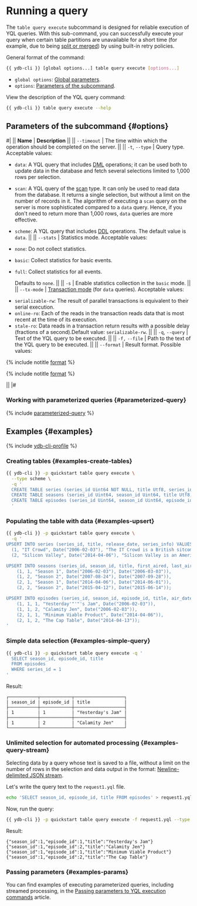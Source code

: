 # Running a query

The `table query execute` subcommand is designed for reliable execution of YQL queries. With this sub-command, you can successfully execute your query when certain table partitions are unavailable for a short time (for example, due to being [split or merged](../../concepts/datamodel/table.md#partitioning)) by using built-in retry policies.

General format of the command:

```bash
{{ ydb-cli }} [global options...] table query execute [options...]
```

* `global options`: [Global parameters](commands/global-options.md).
* `options`: [Parameters of the subcommand](#options).

View the description of the YQL query command:

```bash
{{ ydb-cli }} table query execute --help
```

## Parameters of the subcommand {#options}

#|
|| **Name** | **Description** ||
|| `--timeout` | The time within which the operation should be completed on the server. ||
|| `-t`, `--type` | Query type.
Acceptable values:

* `data`: A YQL query that includes [DML](https://en.wikipedia.org/wiki/Data_Manipulation_Language) operations; it can be used both to update data in the database and fetch several selections limited to 1,000 rows per selection.
* `scan`: A YQL query of the [scan](../../concepts/scan_query.md) type. It can only be used to read data from the database. It returns a single selection, but without a limit on the number of records in it. The algorithm of executing a `scan` query on the server is more sophisticated compared to a `data` query. Hence, if you don't need to return more than 1,000 rows, `data` queries are more effective.
* `scheme`: A YQL query that includes [DDL](https://en.wikipedia.org/wiki/Data_Definition_Language) operations.
    The default value is `data`. ||
|| `--stats` | Statistics mode.
Acceptable values:
* `none`: Do not collect statistics.
* `basic`: Collect statistics for basic events.
* `full`: Collect statistics for all events.

    Defaults to `none`. ||
|| `-s` | Enable statistics collection in the `basic` mode. ||
|| `--tx-mode` | [Transaction mode](../../concepts/transactions.md#modes) (for `data` queries).
Acceptable values:<li>`serializable-rw`: The result of parallel transactions is equivalent to their serial execution.<li>`online-ro`: Each of the reads in the transaction reads data that is most recent at the time of its execution.<li>`stale-ro`: Data reads in a transaction return results with a possible delay (fractions of a second).Default value: `serializable-rw`. ||
|| `-q`, `--query` | Text of the YQL query to be executed. ||
|| `-f,` `--file` | Path to the text of the YQL query to be executed. ||
|| `--format` | Result format.
Possible values:

{% include notitle [format](./_includes/result_format_common.md) %}

{% include notitle [format](./_includes/result_format_csv_tsv.md) %}

||
|#
### Working with parameterized queries {#parameterized-query}

{% include [parameterized-query](../../_includes/parameterized-query.md) %}

## Examples {#examples}

{% include [ydb-cli-profile](../../_includes/ydb-cli-profile.md) %}

### Creating tables {#examples-create-tables}

```bash
{{ ydb-cli }} -p quickstart table query execute \
  --type scheme \
  -q '
  CREATE TABLE series (series_id Uint64 NOT NULL, title Utf8, series_info Utf8, release_date Date, PRIMARY KEY (series_id));
  CREATE TABLE seasons (series_id Uint64, season_id Uint64, title Utf8, first_aired Date, last_aired Date, PRIMARY KEY (series_id, season_id));
  CREATE TABLE episodes (series_id Uint64, season_id Uint64, episode_id Uint64, title Utf8, air_date Date, PRIMARY KEY (series_id, season_id, episode_id));
  '
```

### Populating the table with data {#examples-upsert}

```bash
{{ ydb-cli }} -p quickstart table query execute \
  -q '
UPSERT INTO series (series_id, title, release_date, series_info) VALUES
  (1, "IT Crowd", Date("2006-02-03"), "The IT Crowd is a British sitcom produced by Channel 4, written by Graham Linehan, produced by Ash Atalla and starring Chris O'"'"'Dowd, Richard Ayoade, Katherine Parkinson, and Matt Berry."),
  (2, "Silicon Valley", Date("2014-04-06"), "Silicon Valley is an American comedy television series created by Mike Judge, John Altschuler and Dave Krinsky. The series focuses on five young men who founded a startup company in Silicon Valley.");

UPSERT INTO seasons (series_id, season_id, title, first_aired, last_aired) VALUES
    (1, 1, "Season 1", Date("2006-02-03"), Date("2006-03-03")),
    (1, 2, "Season 2", Date("2007-08-24"), Date("2007-09-28")),
    (2, 1, "Season 1", Date("2014-04-06"), Date("2014-06-01")),
    (2, 2, "Season 2", Date("2015-04-12"), Date("2015-06-14"));

UPSERT INTO episodes (series_id, season_id, episode_id, title, air_date) VALUES
    (1, 1, 1, "Yesterday'"'"'s Jam", Date("2006-02-03")),
    (1, 1, 2, "Calamity Jen", Date("2006-02-03")),
    (2, 1, 1, "Minimum Viable Product", Date("2014-04-06")),
    (2, 1, 2, "The Cap Table", Date("2014-04-13"));
'
```

### Simple data selection {#examples-simple-query}

```bash
{{ ydb-cli }} -p quickstart table query execute -q '
  SELECT season_id, episode_id, title
  FROM episodes
  WHERE series_id = 1
'
```

Result:

```text
┌───────────┬────────────┬───────────────────┐
| season_id | episode_id | title             |
├───────────┼────────────┼───────────────────┤
| 1         | 1          | "Yesterday's Jam" |
├───────────┼────────────┼───────────────────┤
| 1         | 2          | "Calamity Jen"    |
└───────────┴────────────┴───────────────────┘
```

### Unlimited selection for automated processing {#examples-query-stream}

Selecting data by a query whose text is saved to a file, without a limit on the number of rows in the selection and data output in the format: [Newline-delimited JSON stream](https://en.wikipedia.org/wiki/JSON_streaming).

Let's write the query text to the `request1.yql` file.

```bash
echo 'SELECT season_id, episode_id, title FROM episodes' > request1.yql
```

Now, run the query:

```bash
{{ ydb-cli }} -p quickstart table query execute -f request1.yql --type scan --format json-unicode
```

Result:

```text
{"season_id":1,"episode_id":1,"title":"Yesterday's Jam"}
{"season_id":1,"episode_id":2,"title":"Calamity Jen"}
{"season_id":1,"episode_id":1,"title":"Minimum Viable Product"}
{"season_id":1,"episode_id":2,"title":"The Cap Table"}
```

### Passing parameters {#examples-params}

You can find examples of executing parameterized queries, including streamed processing, in the [Passing parameters to YQL execution commands](parameterized-queries-cli.md) article.

